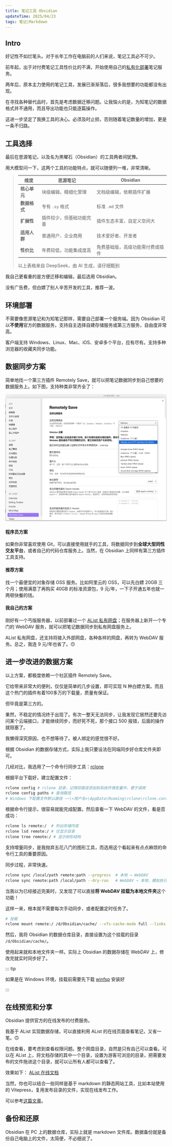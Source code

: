 ```yaml
---
title: 笔记工具 Obsidian
updateTime: 2025/04/23
tags: 笔记|Markdown
---
```


## Intro
好记性不如烂笔头。对于长年工作在电脑前的人们来说，笔记工具必不可少。

前年起，出于对付费笔记工具性价比的不满，开始使用自己的[私有化部署](/EXPERIENCE/wiz)笔记服务。

两年后，原本主力使用的笔记工具，发展已渐渐落后，很多我想要的功能都没有出现。

在寻找各种替代品时，首先是考虑数据迁移问题。让我恼火的是，为知笔记的数据格式并不通用，而且导出功能也只能逐篇操作。

这进一步坚定了我换工具的决心。必须及时止损，否则随着笔记数量的增加，更是一条不归路。

## 工具选择
最后在思源笔记，以及名为黑曜石（Obsidian）的工具两者间犹豫。

用大模型问一下，这两个工具的功能特点，就可以随便列一堆，非常清晰。

> | **维度**       | **思源笔记**                          | **Obsidian**                          |
> |----------------|--------------------------------------|---------------------------------------|
> | **核心单元**   | 块级编辑，精细化管理                 | 文档级编辑，依赖插件扩展             |
> | **数据格式**   | 专有 `.sy` 格式                      | 标准 `.md` 文件                      |
> | **扩展性**     | 插件较少，但基础功能完善             | 插件生态丰富，自定义空间大          |
> | **适用人群**   | 普通用户、企业商用                   | 技术爱好者、开发者                  |
> | **性价比**     | 年费较低，功能集成度高               | 免费基础版，高级功能需付费或插件    |
>
> 以上表格来自 DeepSeek，由 AI 生成，请仔细甄别

我自己更看重的是方便迁移和编辑，最后选用 Obsidian。

没有广告费，但白嫖了别人辛苦开发的工具，推荐一波。

## 环境部署
不需要像思源笔记和为知笔记那样，需要自己部署一个服务端。因为 Obsidian 可以**不使用**官方的数据服务，支持自主选择自建存储服务或第三方服务，自由度非常高。

客户端支持 Windows、Linux、Mac、iOS、安卓多个平台，应有尽有。支持多种浏览器的收藏夹同步功能。

## 数据同步方案
简单地找一个第三方插件 Remotely Save，就可以把笔记数据同步到自己想要的数据服务上。如下图，支持种类非常齐全了：

![Remotely Save](/assets/docs/obsidian01.png)

#### 程序员方案
如果你非常喜欢使用 Git，可以直接使用就手的工具，将数据同步到**全球大型同性交友平台**，或者自己的代码仓库服务上。当然，在 Obsidian 上同样有第三方插件工具支持。

#### 推荐方案
找一个最便宜的对象存储 OSS 服务。比如阿里云的 OSS，可以先白嫖 20GB 三个月；使用满意了再购买 40GB 的标准资源包，9 元/年，一下子开通五年也就一两顿快餐的钱。

#### 我自己的方案
刚好有一个丐版服务器，以前部署过一个 [AList 私有网盘](/EXPERIENCE/AList)；在服务器上新开一个专门的 WebDAV 服务，就可以把笔记数据同步到私有网盘服务上。

AList 私有网盘，还支持将接入外部网盘，各种各样的网盘，再转为 WebDAV 服务。总之，我连 9 元/年也省了。🙃

## 进一步改进的数据方案
以上方案，都极度依赖一个社区插件 Remotely Save。

它给带来非常大的便利，仅仅是简单的几步设置，即可实现 N 种白嫖方案。而且这个热门的插件有着100多万的下载量，质量有保证。

但毕竟是第三方的。

果然，不稳定的情况终于出现了。有次一整天无法同步，让我发现它居然还要先访问某个云端接口，才能继续同步，而好死不死，那个接口 500 报错，后面的操作就阻塞了。

我懒得深究原因，也不想等待了。被人绑定的感觉很不好。

根据 Obsidian 的数据存储方式，实际上我只要设法在同端同步好仓库文件夹即可。

几经对比，我选用了一个命令行同步工具：[rclone](https://rclone.org)

根据平台下载好，建立配置文件：

```bash
rclone config # rclone 目录，记得将路径添加到系统环境变量中，便于调用
rclone config paths # 查询路径
# Windows 下配置文件默认路径 ~~\<用户名>\AppData\Roaming\rclone\rclone.conf
```

根据命令行提示，很容易就能完成配置。然后查看一下 WebDAV 的文件，看是否成功：

```bash
rclone ls remote:/  # 列出存储内容  
rclone lsd remote:/ # 仅显示目录
rclone tree remote:/ # 显示树形结构
```

支持增量同步，是我抛弃五花八门的图形工具，而选用这个看起来有点点麻烦的命令行工具的重要原因。

同步过程，非常快速。

```bash
rclone sync /local/path remote:path --progress  # 本地 → WebDAV
rclone sync remote:path /local/path --dry-run   # WebDAV → 本地，模拟执行
```

当我以为已经接近完美时，又发现了可以直接**将 WebDAV 挂载为本地文件夹**这个功能！

这样一来，根本就不需要每次手动同步，或者配置定时任务了。

```bash
# 挂载
rclone mount remote:/ /d/Obsidian/cache/ --vfs-cache-mode full --links
```

然后，我将 Obsidian 的数据仓库目录，直接设置为这个挂载的目录 `/d/Obsidian/cache/`。

使用起来就和本地文件夹一样。实际上 Obsidian 的数据存储在 WebDAV 上，修改完就实时同步好了。

::: tip

如果是在 Windows 环境，挂载前需要先下载 [winfsp](https://github.com/winfsp/winfsp/releases) 安装好

:::


## 在线预览和分享

Obsidian 提供官方的在线发布的付费服务。

我基于 AList 实现数据存储，可以直接利用 AList 的在线页面查看笔记，又省一笔。🙃

在线查看，要考虑到查看权限问题。整个网盘目录，自然是只有自己可以查看。可以在 AList 上，将文档存储的其中一个目录，设置为游客可浏览的目录，把需要发布的文件拖进这个目录，就可以让所有人都可以查看了。

效果如下： [AList 在线文档](https://note.ceil.top:80/Publish/%E6%AC%A2%E8%BF%8E.md)

当然，你也可以结合一些同样是基于 markdown 的静态网站工具，比如本站使用的 Vitepress，复用发布目录的文件，实现在线发布工作。

可以参考[这篇文章](https://ceil.top/CODES/vitepress-play-around.html)。

## 备份和还原
Obsidian 在 PC 上的数据仓库，实际上就是 markdown 文件库。数据备份就是备份自己电脑上的文件，太简便，不必细说了。

